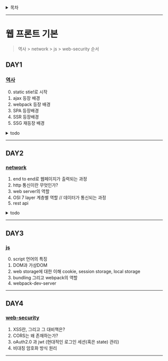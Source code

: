 <details>
  <summary>목차</summary>
  <div markdown="1">

- [웹 프론트 기본](#웹-프론트-기본)
  - [DAY1](#day1)
    - [역사](#역사)
  - [DAY2](#day2)
    - [network](#network)
  - [DAY3](#day3)
    - [js](#js)
  - [DAY4](#day4)
    - [web-security](#web-security)
  </div>
</details>

---

# 웹 프론트 기본
> 역사 > network > js > web-security 순서

## DAY1
### [역사](Day1/README.md)
0. static stie!로 시작
1. ajax 등장 배경
2. webpack 등장 배경
3. SPA 등장배경
4. SSR 등장배경
5. SSG 재등장 배경

<details>
  <summary>todo</summary>
  <div markdown="1">
- [ ] static site
- [x] [http특성](#network)
- [ ] XMLHttpRequest?
- [ ] XML?
- [ ] webpack 튜토리얼
  - [ ] NEXTjs
  - [ ] NUXTjs
- [ ] CDN
- [ ] SEO
- [ ] es6?es5?
  </div>
</details>

---
## DAY2
### [network](Day2/README.md)
1. end to end로 웹페이지가 출력되는 과정
2. http 통신이란 무엇인가?
3. web server의 역할
4. OSI 7 layer 계층별 역할 // 데이터가 통신되는 과정
5. rest api

<details>
  <summary>todo</summary>
  <div markdown="1">
- [ ] DNS
  </div>
</details>

---
## DAY3
### [js](Day3/README.md)
0. script 언어의 특징
1. DOM과 가상DOM
2. web storage에 대한 이해 cookie, session storage, local storage
3. bundling 그리고 webpack의 역할
4. webpack-dev-server


---
## DAY4
### [web-security](Day4/README.md)
1. XSS란, 그리고 그 대비책은?
2. CORS는 왜 존재하는가?
3. oAuth2.0 과 jwt (현대적인 로그인 세션(혹은 state) 관리)
4. 비대칭 암호화 방식 원리

---



